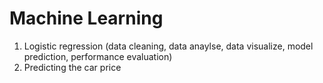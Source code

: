 # Machine Learning
1) Logistic regression (data cleaning, data anaylse, data visualize, model prediction, performance evaluation)
2) Predicting the car price
